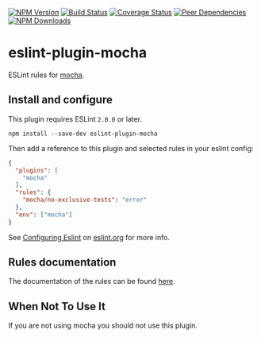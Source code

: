 [![NPM Version](https://img.shields.io/npm/v/eslint-plugin-mocha.svg?style=flat)](https://www.npmjs.org/package/eslint-plugin-mocha)
[![Build Status](https://img.shields.io/travis/lo1tuma/eslint-plugin-mocha/master.svg?style=flat)](https://travis-ci.org/lo1tuma/eslint-plugin-mocha)
[![Coverage Status](https://img.shields.io/coveralls/lo1tuma/eslint-plugin-mocha/master.svg?style=flat)](https://coveralls.io/r/lo1tuma/eslint-plugin-mocha)
[![Peer Dependencies](http://img.shields.io/david/peer/lo1tuma/eslint-plugin-mocha.svg?style=flat)](https://david-dm.org/lo1tuma/eslint-plugin-mocha#info=peerDependencies&view=table)
[![NPM Downloads](https://img.shields.io/npm/dm/eslint-plugin-mocha.svg?style=flat)](https://www.npmjs.org/package/eslint-plugin-mocha)

# eslint-plugin-mocha

ESLint rules for [mocha](http://mochajs.org/).

## Install and configure

This plugin requires ESLint `2.0.0` or later.

`npm install --save-dev eslint-plugin-mocha`

Then add a reference to this plugin and selected rules in your eslint config:

```json
{
  "plugins": [
    "mocha"
  ],
  "rules": {
    "mocha/no-exclusive-tests": "error"
  },
  "env": ["mocha"]
}
```
See [Configuring Eslint](http://eslint.org/docs/user-guide/configuring) on [eslint.org](http://eslint.org) for more info.

## Rules documentation

The documentation of the rules can be found [here](docs/rules).

## When Not To Use It

If you are not using mocha you should not use this plugin.
